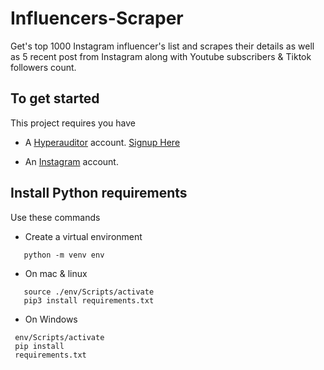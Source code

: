 # Influencers-Scraper

Get's top 1000 Instagram influencer's list and scrapes their details as well as 5 recent post from Instagram along with Youtube subscribers &amp; Tiktok followers count.

## To get started

This project requires you have

- A [Hyperauditor](https://hypeauditor.com) account. [Signup Here](https://hypeauditor.com/signup/)

- An [Instagram](https://instagram.com) account.

## Install Python requirements

Use these commands

- Create a virtual environment

```
   python -m venv env
```

- On mac & linux

```
   source ./env/Scripts/activate
   pip3 install requirements.txt
```

- On Windows

```
 env/Scripts/activate
 pip install
 requirements.txt
```
